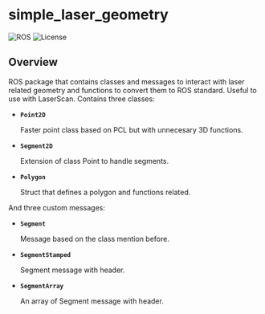 # simple_laser_geometry

![ROS](https://img.shields.io/badge/ros-melodic-blue?style=for-the-badge&logo=ros&logoColor=white)
![License](https://img.shields.io/badge/license-MIT-green?style=for-the-badge)

## Overview
ROS package that contains classes and messages to interact with laser related geometry and functions to convert them to ROS standard.
Useful to use with LaserScan. Contains three classes:

 * **`Point2D`**

	Faster point class based on PCL but with unnecesary 3D functions.

 * **`Segment2D`**

	Extension of class Point to handle segments.

 * **`Polygon`**

	Struct that defines a polygon and functions related.

And three custom messages:
 * **`Segment`**

	Message based on the class mention before.

 * **`SegmentStamped`**

	Segment message with header.

 * **`SegmentArray`**

	An array of Segment message with header.
